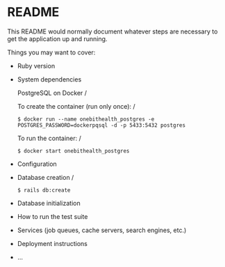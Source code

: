 # README

This README would normally document whatever steps are necessary to get the
application up and running.

Things you may want to cover:

* Ruby version

* System dependencies

  PostgreSQL on Docker /

  To create the container (run only once): /
  
    `$ docker run --name onebithealth_postgres -e POSTGRES_PASSWORD=dockerpqsql -d -p 5433:5432 postgres`

  To run the container: /
  
    `$ docker start onebithealth_postgres`

* Configuration

* Database creation /

    `$ rails db:create`

* Database initialization

* How to run the test suite

* Services (job queues, cache servers, search engines, etc.)

* Deployment instructions

* ...
